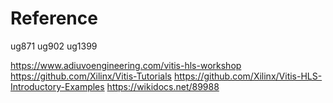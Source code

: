 # Reference
ug871
ug902
ug1399

https://www.adiuvoengineering.com/vitis-hls-workshop
https://github.com/Xilinx/Vitis-Tutorials
https://github.com/Xilinx/Vitis-HLS-Introductory-Examples
https://wikidocs.net/89988
